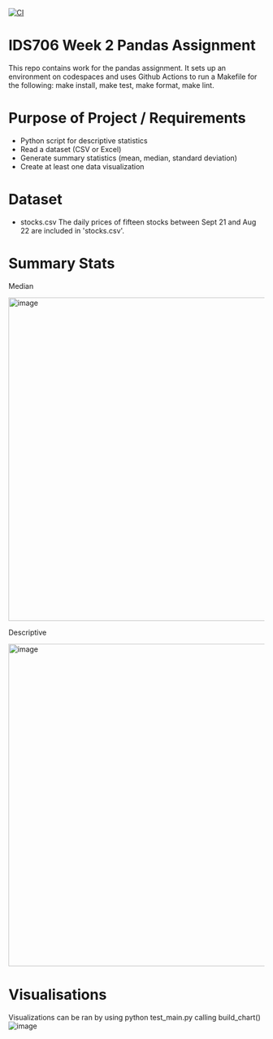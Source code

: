 [![CI](https://github.com/nogibjj/SiMinL_PandasAssignment/actions/workflows/hello.yml/badge.svg)](https://github.com/nogibjj/SiMinL_PandasAssignment/actions/workflows/hello.yml)

# IDS706 Week 2 Pandas Assignment

This repo contains work for the pandas assignment. It sets up an environment on codespaces and uses Github Actions to run a Makefile for the following: make install, make test, make format, make lint. 

# Purpose of Project / Requirements
- Python script for descriptive statistics
- Read a dataset (CSV or Excel)
- Generate summary statistics (mean, median, standard deviation)
- Create at least one data visualization

# Dataset
- stocks.csv
The daily prices of fifteen stocks between Sept 21 and Aug 22 are included in 'stocks.csv'.

# Summary Stats

Median

<img width="636" alt="image" src="https://github.com/user-attachments/assets/d158afc8-9625-4316-b646-79e44627f3ab">

Descriptive

<img width="634" alt="image" src="https://github.com/user-attachments/assets/8420536d-0821-414d-959b-a45ac3158e3c">

# Visualisations

Visualizations can be ran by using python test_main.py calling build_chart()
![image](https://github.com/user-attachments/assets/0ff9a436-6456-4fc3-a096-5f5f889ec69c)


